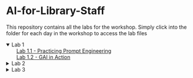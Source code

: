 # AI-for-Library-Staff

This repository contains all the labs for the workshop. Simply click into the folder for each day in the workshop to access the lab files

<details open>
    <summary>Lab 1</summary>
    &emsp;&emsp;<a href="./Lab-1/Lab-1.1-Practicing-Prompt-Engineering/">Lab 1.1 - Practicing Prompt Engineering</a><br>
    &emsp;&emsp;<a href="./Lab-1/Lab-1.2-GAI-in-Action/">Lab 1.2 - GAI in Action</a>
</details>
<details>
    <summary>Lab 2</summary>
    &emsp;&emsp;<br>
    &emsp;&emsp;
</details>
<details>
    <summary>Lab 3</summary>
    &emsp;&emsp;<a href="./Lab-3/Lab-3.1-Transforming-Library-Functions-with-Generative-AI/">Lab 3.1 - Transforming Library Functions with Generative AI</a><br>
    &emsp;&emsp;<a href="./Lab-3/Lab-3.2-Developing-a-Custom-Image-Classification-Model/">Lab 3.2 - Developing a Custom Image Classification Model</a>
</details>
